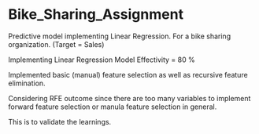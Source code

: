 # Bike_Sharing_Assignment
Predictive model implementing Linear Regression. For a bike sharing organization. (Target = Sales)

Implementing Linear Regression 
Model Effectivity = 80 %
 
Implemented basic (manual) feature selection as well as recursive feature elimination.

Considering RFE outcome since there are too many variables to implement forward feature selection or manula feature selection in general.

This is to validate the learnings.
